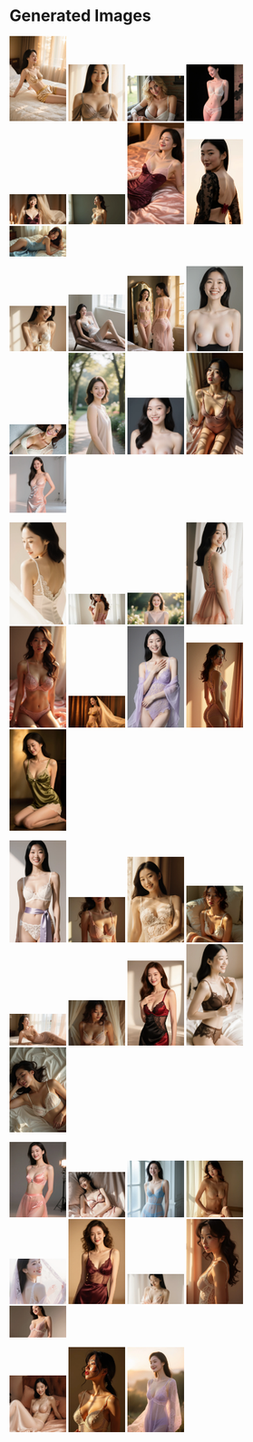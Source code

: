 # Generated Images



<img src="2025_09_19_01.webp" width="100"/> <img src="2025_09_19_02.webp" width="100"/> <img src="2025_09_19_03.webp" width="100"/> <img src="2025_09_19_04.webp" width="100"/> <img src="2025_09_19_05.webp" width="100"/> <img src="2025_09_19_06.webp" width="100"/> <img src="2025_09_19_07.webp" width="100"/> <img src="2025_09_19_08.webp" width="100"/> <img src="2025_09_19_09.webp" width="100"/>

<img src="2025_09_19_10.webp" width="100"/> <img src="2025_09_19_11.webp" width="100"/> <img src="2025_09_19_12.webp" width="100"/> <img src="2025_09_19_13.webp" width="100"/> <img src="2025_09_19_14.webp" width="100"/> <img src="2025_09_19_15.webp" width="100"/> <img src="2025_09_19_16.webp" width="100"/> <img src="2025_09_19_17.webp" width="100"/> <img src="2025_09_19_18.webp" width="100"/>

<img src="2025_09_19_19.webp" width="100"/> <img src="2025_09_19_20.webp" width="100"/> <img src="2025_09_19_21.webp" width="100"/> <img src="2025_09_19_22.webp" width="100"/> <img src="2025_09_19_23.webp" width="100"/> <img src="2025_09_19_24.webp" width="100"/> <img src="2025_09_19_25.webp" width="100"/> <img src="2025_09_19_26.webp" width="100"/> <img src="2025_09_19_27.webp" width="100"/>

<img src="2025_09_19_28.webp" width="100"/> <img src="2025_09_19_29.webp" width="100"/> <img src="2025_09_19_30.webp" width="100"/> <img src="2025_09_19_31.webp" width="100"/> <img src="2025_09_19_32.webp" width="100"/> <img src="2025_09_19_33.webp" width="100"/> <img src="2025_09_19_34.webp" width="100"/> <img src="2025_09_19_35.webp" width="100"/> <img src="2025_09_19_36.webp" width="100"/>

<img src="2025_09_19_37.webp" width="100"/> <img src="2025_09_19_38.webp" width="100"/> <img src="2025_09_19_39.webp" width="100"/> <img src="2025_09_19_40.webp" width="100"/> <img src="2025_09_19_41.webp" width="100"/> <img src="2025_09_19_42.webp" width="100"/> <img src="2025_09_19_43.webp" width="100"/> <img src="2025_09_19_44.webp" width="100"/> <img src="2025_09_19_45.webp" width="100"/>

<img src="2025_09_19_46.webp" width="100"/> <img src="2025_09_19_47.webp" width="100"/> <img src="2025_09_19_48.webp" width="100"/>